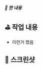 ##### **📘 한 내용**

## ⛳️ 작업 내용

- 이런거 했음

<!-- 작업한 사항을 간략하게 적어주세요 -->

## 📸 스크린샷

<!-- 스크린샷으로 작업한 사항을 보여주세요 -->
